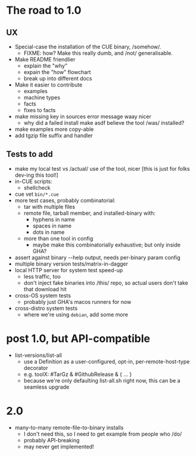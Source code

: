 # The road to 1.0

## UX

- Special-case the installation of the CUE binary, /somehow/.
  - FIXME: how? Make this really dumb, and /not/ generalisable.
- Make README friendlier
  - explain the "why"
  - expain the "how" flowchart
  - break up into different docs
- Make it easier to contribute
  - examples
  - machine types
  - facts
  - fixes to facts
- make missing key in sources error message waay nicer
  - why did a failed install make asdf believe the tool /was/ installed?
- make examples more copy-able
- add tgzip file suffix and handler

## Tests to add

- make my local test vs /actual/ use of the tool, nicer [this is just for folks
  dev-ing this tool!]
- in-CUE scripts:
  - shellcheck
- cue vet `bin/*.cue`
- more test cases, probably combinatorial:
  - tar with multiple files
  - remote file, tarball member, and installed-binary with:
    - hyphens in name
    - spaces in name
    - dots in name
  - more than one tool in config
    - maybe make this combinatorially exhaustive; but only inside GHA?
- assert against binary --help output, needs per-binary param config
- multiple binary version tests/matrix-in-dagger
- local HTTP server for system test speed-up
  - less traffic, too
  - don't inject fake binaries into /this/ repo, so actual users don't take that download hit
- cross-OS system tests
  - probably just GHA's macos runners for now
- cross-distro system tests
  - where we're using `debian`, add some more

# post 1.0, but API-compatible

- list-versions/list-all
  - use a Definition as a user-configured, opt-in, per-remote-host-type decorator
  - e.g.
      toolX: #TarGz & #GithubRelease & { ... }
  - because we're only defaulting list-all.sh right now, this can be a seamless upgrade

# 2.0

- many-to-many remote-file-to-binary installs
  - I don't need this, so I need to get example from people who /do/
  - probably API-breaking
  - may never get implemented!
